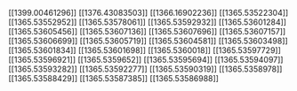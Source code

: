 [[1399.00461296]]
[[1376.43083503]]
[[1366.16902236]]
[[1365.53522304]]
[[1365.53552952]]
[[1365.53578061]]
[[1365.53592932]]
[[1365.53601284]]
[[1365.53605456]]
[[1365.53607136]]
[[1365.53607696]]
[[1365.53607157]]
[[1365.53606699]]
[[1365.53605719]]
[[1365.53604581]]
[[1365.53603498]]
[[1365.53601834]]
[[1365.53601698]]
[[1365.5360018]]
[[1365.53597729]]
[[1365.53596921]]
[[1365.5359652]]
[[1365.53595694]]
[[1365.53594097]]
[[1365.53593282]]
[[1365.53592277]]
[[1365.53590319]]
[[1365.5358978]]
[[1365.53588429]]
[[1365.53587385]]
[[1365.53586988]]